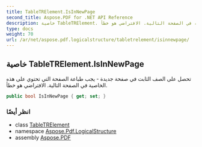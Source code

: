 ```yaml
---
title: TableTRElement.IsInNewPage
second_title: Aspose.PDF for .NET API Reference
description: خاصية TableTRElement. تحصل على الصف الثابت في صفحة جديدة - يجب طباعة الصفحة التي تحتوي على هذه الخاصية في الصفحة التالية. الافتراضي هو خطأ.
type: docs
weight: 70
url: /ar/net/aspose.pdf.logicalstructure/tabletrelement/isinnewpage/
---
```

## خاصية TableTRElement.IsInNewPage

تحصل على الصف الثابت في صفحة جديدة - يجب طباعة الصفحة التي تحتوي على هذه الخاصية في الصفحة التالية. الافتراضي هو خطأ.

```csharp
public bool IsInNewPage { get; set; }
```

### انظر أيضًا

* class [TableTRElement](../)
* namespace [Aspose.Pdf.LogicalStructure](../../../aspose.pdf.logicalstructure/)
* assembly [Aspose.PDF](../../../)